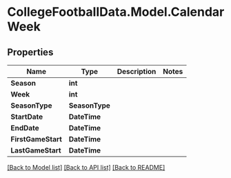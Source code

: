 # CollegeFootballData.Model.CalendarWeek

## Properties

Name | Type | Description | Notes
------------ | ------------- | ------------- | -------------
**Season** | **int** |  | 
**Week** | **int** |  | 
**SeasonType** | **SeasonType** |  | 
**StartDate** | **DateTime** |  | 
**EndDate** | **DateTime** |  | 
**FirstGameStart** | **DateTime** |  | 
**LastGameStart** | **DateTime** |  | 

[[Back to Model list]](../../README.md#documentation-for-models) [[Back to API list]](../../README.md#documentation-for-api-endpoints) [[Back to README]](../../README.md)

